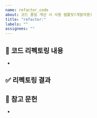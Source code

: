```yaml
---
name: refactor_code
about: 코드 품질 개선 시 사용 템플릿(개발자용)
title: "refactor:"
labels: ""
assignees: ""
---
```


## 📌 코드 리펙토링 내용

<!-- 어떤 부분을 어떻게 리펙토링 했는 지에 대해 자유롭게 알려주세요 -->

-

## ✅ 리펙토링 결과

## <!-- 리펙토링 후 변화에 대해 설명해주세요. ex) 가독성이 올라갔다. 수치적으로 속도가 빨라졌다 등 -->

## 📝 참고 문헌

<!-- 리펙토링을 위해 참고했던 글 -->

-
